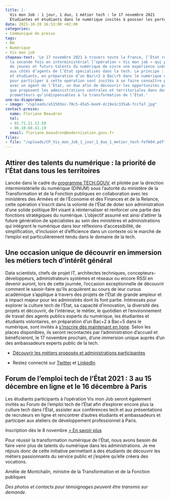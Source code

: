 ```yaml
---
title: |-
  Vis mon Job : 1 jour, 1 duo, 1 métier tech : le 17 novembre 2021
  Étudiantes et étudiants dans le numérique invités à pousser les portes de l’État pour découvrir la diversité de ses opportunités tech
date: 2021-10-20 16:53:00 +02:00
categories:
- Communiqué de presse
tags:
- RH
- Numérique
- Vis mon job
chapeau-text: 'Le 17 novembre 2021 à travers toute la France, l’État réitère pour
  la seconde fois en interministériel l’opération « Vis mon job » qui permettra à
  de jeunes et futurs talents du numérique de vivre une expérience inédite d’immersion
  aux côtés d’agents de l’État spécialisés dans la tech. Le principe : les étudiantes
  et étudiants, en préparation d’un Bac\+2 à Bac\+5 dans le numérique et volontaires
  pour participer à cette opération sont invités à se faire connaître pour former,
  avec un agent de l’État, un duo afin de découvrir les opportunités professionnelles
  que proposent les administrations centrales et territoriales dans des domaines aussi
  prometteurs qu’indispensables à la transformation de l’État.'
une-ou-diaporama:
- image: "/uploads/a51503ec-78c5-45a5-bee9-dc19e1c335ab-fccfa7.jpg"
contact-presse:
  name: Floriane Beaudron
  tel:
  - 01.71.21.12.50
  - 06.10.60.41.19
  email: floriane.beaudron@modernisation.gouv.fr
files:
- file: "/uploads/CP_Vis_mon_Job_1_jour_1_duo_1_metier_tech-fef604.pdf"
---
```


## Attirer des talents du numérique : la priorité de l’État dans tous les territoires

Lancée dans le cadre du [programme TECH.GOUV](https://www.numerique.gouv.fr/publications/tech-gouv-strategie-et-feuille-de-route-2019-2021/), et pilotée par la direction interministérielle du numérique (DINUM) sous l’autorité du ministère de la Transformation et de la Fonction publiques en collaboration avec les ministères des Armées et de l’Économie et des Finances et de la Relance, cette opération s’inscrit dans la volonté de l’État de doter son administration d’une solide politique RH visant à réinternaliser et renforcer une partie des fonctions stratégiques du numérique. L’objectif assumé est ainsi d’attirer la future génération de spécialistes au sein des ministères et administrations qui intègrent le numérique dans leur réflexions d’accessibilité, de simplification, d’inclusion et d’efficience dans un contexte où le marché de l’emploi est particulièrement tendu dans le domaine de la tech.

## Une occasion unique de découvrir en immersion les métiers tech d’intérêt général

Data scientists, chefs de projet IT, architectes techniques, concepteurs-développeurs, administrateurs systèmes et réseaux ou encore RSSI en devenir auront, lors de cette journée, l’occasion exceptionnelle de découvrir comment le savoir-faire qu’ils acquièrent au cours de leur cursus académique s’applique à travers des projets de l’État de grande ampleur et à impact majeur pour les administrés dont ils font partie. Intéressés pour explorer la culture tech de l’État, sa capacité d’innovation, la diversité des projets et découvrir, de l’intérieur, le métier, le quotidien et l’environnement de travail des agents publics experts du numérique, les étudiantes et étudiants volontaires, en préparation d’un Bac+2 à Bac+5 dans le numérique, sont invités à [s’inscrire dès maintenant en ligne](https://www.numerique.gouv.fr/agenda/vis-mon-job-number-2-1-jour-1-duo-1-metier-tech/). Selon les places disponibles, ils seront recontactés par l’administration d’accueil et bénéficieront, le 17 novembre prochain, d’une immersion unique auprès d’un des ambassadeurs experts public de la tech.

* [Découvrir les métiers proposés et administrations participantes](https://www.numerique.gouv.fr/agenda/vis-mon-job-number-2-1-jour-1-duo-1-metier-tech/) 

* Restez connecté sur [Twitter](https://twitter.com/_DINUM "Twitter - Lien externe") et [LinkedIn](https://www.linkedin.com/company/direction-interministerielle-du-numerique-dinum/ "LinkedIn - Lien externe")

## Forum de l’emploi tech de l’État 2021 : 3 au 15 décembre en ligne et le 16 décembre à Paris

Les étudiants participants à l’opération Vis mon Job seront également invités au Forum de l’emploi tech de l’État afin d’explorer encore plus la culture tech dans l’État, assister aux conférences tech et aux présentations de recruteurs en ligne et rencontrer d’autres étudiants et ambassadeurs et participer aux ateliers de développement professionnel à Paris.

Inscription dès le 8 novembre [> En savoir plus](https://www.numerique.gouv.fr/agenda/forum-emploi-tech-etat-2021/)

<div class="citation"><p>Pour réussir la transformation numérique de l’État, nous avons besoin de faire venir plus de talents du numérique dans les administrations. Je me réjouis donc de cette initiative permettant à des étudiants de découvrir les métiers passionnants du service public et j’espère qu’elle créera des vocations.</p></div>

<div class="auteur-citation">Amélie de Montchalin, ministre de la Transformation et de la Fonction publiques</div>

*Des photos et contacts pour témoignages peuvent être transmis sur demande.*
